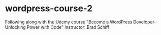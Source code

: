 # wordpress-course-2
Following along with the Udemy course "Become a WordPress Developer- Unlocking Power with Code"
Instructor: Brad Schiff
